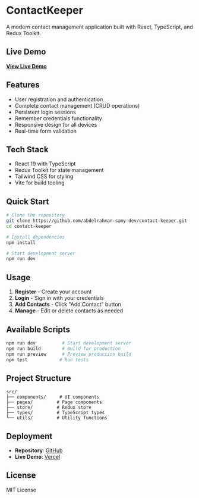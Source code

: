# ContactKeeper

A modern contact management application built with React, TypeScript, and Redux Toolkit.

## Live Demo
**[View Live Demo](https://contact-keeper-phi.vercel.app/)**

## Features
- User registration and authentication
- Complete contact management (CRUD operations)
- Persistent login sessions
- Remember credentials functionality
- Responsive design for all devices
- Real-time form validation

## Tech Stack
- React 19 with TypeScript
- Redux Toolkit for state management
- Tailwind CSS for styling
- Vite for build tooling

## Quick Start

```bash
# Clone the repository
git clone https://github.com/abdelrahman-samy-dev/contact-keeper.git
cd contact-keeper

# Install dependencies
npm install

# Start development server
npm run dev
```

## Usage

1. **Register** - Create your account
2. **Login** - Sign in with your credentials  
3. **Add Contacts** - Click "Add Contact" button
4. **Manage** - Edit or delete contacts as needed

## Available Scripts

```bash
npm run dev          # Start development server
npm run build        # Build for production
npm run preview      # Preview production build
npm test            # Run tests
```

## Project Structure

```
src/
├── components/     # UI components
├── pages/         # Page components  
├── store/         # Redux store
├── types/         # TypeScript types
└── utils/         # Utility functions
```

## Deployment

- **Repository**: [GitHub](https://github.com/abdelrahman-samy-dev/contact-keeper.git)
- **Live Demo**: [Vercel](https://contact-keeper-phi.vercel.app/)

## License

MIT License
